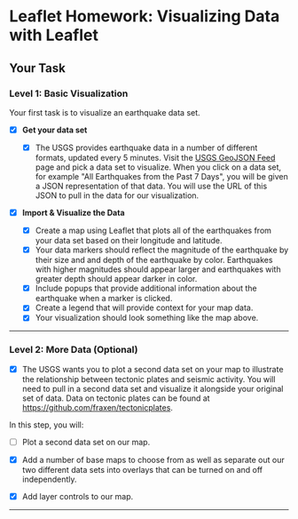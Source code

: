 # Leaflet Homework: Visualizing Data with Leaflet

## Your Task

### Level 1: Basic Visualization

Your first task is to visualize an earthquake data set.

- [x] **Get your data set**

  - [x] The USGS provides earthquake data in a number of different formats, updated every 5 minutes. Visit the [USGS GeoJSON Feed](http://earthquake.usgs.gov/earthquakes/feed/v1.0/geojson.php) page and pick a data set to visualize. When you click on a data set, for example "All Earthquakes from the Past 7 Days", you will be given a JSON representation of that data. You will use the URL of this JSON to pull in the data for our visualization.

- [x] **Import & Visualize the Data**

  - [x] Create a map using Leaflet that plots all of the earthquakes from your data set based on their longitude and latitude.
  - [x] Your data markers should reflect the magnitude of the earthquake by their size and and depth of the earthquake by color. Earthquakes with higher magnitudes should appear larger and earthquakes with greater depth should appear darker in color.
  - [x] Include popups that provide additional information about the earthquake when a marker is clicked.
  - [x] Create a legend that will provide context for your map data.
  - [x] Your visualization should look something like the map above.

- - -

### Level 2: More Data (Optional)

- [x] The USGS wants you to plot a second data set on your map to illustrate the relationship between tectonic plates and seismic activity. You will need to pull in a second data set and visualize it alongside your original set of data. Data on tectonic plates can be found at <https://github.com/fraxen/tectonicplates>.

In this step, you will:

- [ ] Plot a second data set on our map.

- [x] Add a number of base maps to choose from as well as separate out our two different data sets into overlays that can be turned on and off independently.

- [x] Add layer controls to our map.

- - -
